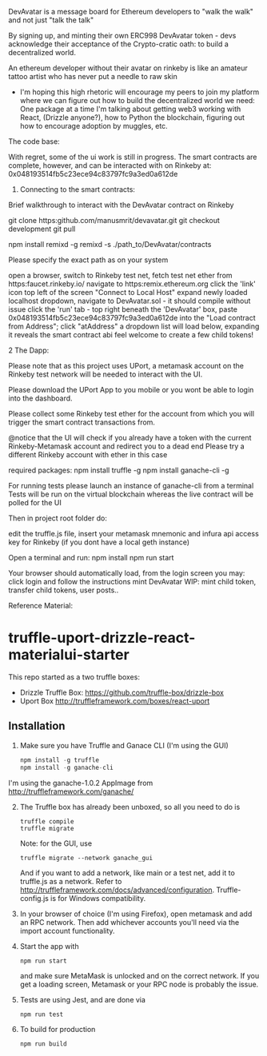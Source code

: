 DevAvatar is a message board for Ethereum developers to "walk the walk" and not just "talk the talk"

By signing up, and minting their own ERC998 DevAvatar token - devs acknowledge their acceptance of the Crypto-cratic oath: to build a decentralized world.

An ethereum developer without their avatar on rinkeby is like an amateur tattoo artist who has never put a needle to raw skin

- I'm hoping this high rhetoric will encourage my peers to join my platform where we can figure out how to build the decentralized world we need: One package at a time
  I'm talking about getting web3 working with React, (Drizzle anyone?), how to Python the blockchain, figuring out how to encourage adoption by muggles, etc.

The code base:

With regret, some of the ui work is still in progress. The smart contracts are complete, however, and can be interacted with on Rinkeby at:
0x048193514fb5c23ece94c83797fc9a3ed0a612de

1. Connecting to the smart contracts:

Brief walkthrough to interact with the DevAvatar contract on Rinkeby

git clone https:github.com/manusmrit/devavatar.git
git checkout development
git pull

npm install remixd -g
remixd -s ./path_to/DevAvatar/contracts

Please specify the exact path as on your system

open a browser, switch to Rinkeby test net, fetch test net ether from https:faucet.rinkeby.io/
navigate to https:remix.ethereum.org
click the 'link' icon top left of the screen "Connect to Local Host"
expand newly loaded localhost dropdown, navigate to DevAvatar.sol - it should compile without issue
click the 'run' tab - top right
beneath the 'DevAvatar' box, paste 0x048193514fb5c23ece94c83797fc9a3ed0a612de into the "Load contract from Address"; click "atAddress"
a dropdown list will load below, expanding it reveals the smart contract abi
feel welcome to create a few child tokens!

2 The Dapp:

Please note that as this project uses UPort, a metamask account on the Rinkeby test network will be needed to interact with the UI.

Please download the UPort App to you mobile or you wont be able to login into the dashboard.

Please collect some Rinkeby test ether for the account from which you will trigger the smart contract transactions from.

@notice that the UI will check if you already have a token with the current Rinkeby-Metamask account and redirect you to a dead end
Please try a different Rinkeby account with ether in this case

required packages:
npm install truffle -g
npm install ganache-cli -g

For running tests please launch an instance of ganache-cli from a terminal
Tests will be run on the virtual blockchain whereas the live contract will be polled for the UI

Then in project root folder do:

edit the truffle.js file, insert your metamask mnemonic and infura api access key for Rinkeby (if you dont have a local geth instance)

Open a terminal and run:
npm install
npm run start

Your browser should automatically load, from the login screen you may:
click login and follow the instructions
mint DevAvatar
WIP: mint child token, transfer child tokens, user posts..

Reference Material:

# truffle-uport-drizzle-react-materialui-starter

This repo started as a two truffle boxes:

- Drizzle Truffle Box: https://github.com/truffle-box/drizzle-box
- Uport Box http://truffleframework.com/boxes/react-uport

## Installation

1. Make sure you have Truffle and Ganace CLI (I'm using the GUI)
   ```javascript
   npm install -g truffle
   npm install -g ganache-cli
   ```

I'm using the ganache-1.0.2 AppImage from http://truffleframework.com/ganache/

2. The Truffle box has already been unboxed, so all you need to do is

   ```
   truffle compile
   truffle migrate
   ```

   Note: for the GUI, use

   ```
   truffle migrate --network ganache_gui
   ```

   And if you want to add a network, like main or a test net, add it to truffle.js as a network. Refer to http://truffleframework.com/docs/advanced/configuration. Truffle-config.js is for Windows compatibility.

3. In your browser of choice (I'm using Firefox), open metamask and add an RPC network. Then add whichever accounts you'll need via the import account functionality.

4. Start the app with

   ```
   npm run start
   ```

   and make sure MetaMask is unlocked and on the correct network. If you get a loading screen, Metamask or your RPC node is probably the issue.

5. Tests are using Jest, and are done via

   ```
   npm run test
   ```

6. To build for production

   ```
   npm run build
   ```
